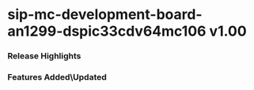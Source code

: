 # sip-mc-development-board-an1299-dspic33cdv64mc106 v1.00
### Release Highlights



### Features Added\Updated



